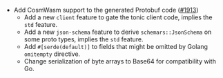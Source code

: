 *   Add CosmWasm support to the generated Protobuf code ([#1913](https://github.com/informalsystems/ibc-rs/issues/1913))
    *   Add a new `client` feature to gate the tonic client code, implies the `std` feature.
    *   Add a new `json-schema` feature to derive `schemars::JsonSchema` on some proto types, implies the `std` feature.
    *   Add `#[serde(default)]` to fields that might be omitted by Golang `omitempty` directive.
    *   Change serialization of byte arrays to Base64 for compatibility with Go.
